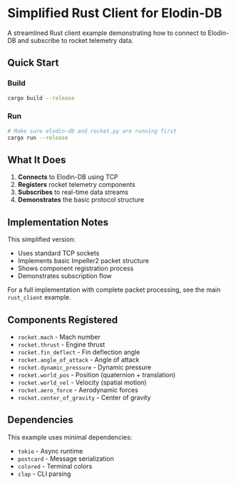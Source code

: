 # Simplified Rust Client for Elodin-DB

A streamlined Rust client example demonstrating how to connect to Elodin-DB and subscribe to rocket telemetry data.

## Quick Start

### Build
```bash
cargo build --release
```

### Run
```bash
# Make sure elodin-db and rocket.py are running first
cargo run --release
```

## What It Does

1. **Connects** to Elodin-DB using TCP
2. **Registers** rocket telemetry components
3. **Subscribes** to real-time data streams
4. **Demonstrates** the basic protocol structure

## Implementation Notes

This simplified version:
- Uses standard TCP sockets
- Implements basic Impeller2 packet structure
- Shows component registration process
- Demonstrates subscription flow

For a full implementation with complete packet processing, see the main `rust_client` example.

## Components Registered

- `rocket.mach` - Mach number
- `rocket.thrust` - Engine thrust
- `rocket.fin_deflect` - Fin deflection angle
- `rocket.angle_of_attack` - Angle of attack
- `rocket.dynamic_pressure` - Dynamic pressure
- `rocket.world_pos` - Position (quaternion + translation)
- `rocket.world_vel` - Velocity (spatial motion)
- `rocket.aero_force` - Aerodynamic forces  
- `rocket.center_of_gravity` - Center of gravity

## Dependencies

This example uses minimal dependencies:
- `tokio` - Async runtime
- `postcard` - Message serialization
- `colored` - Terminal colors
- `clap` - CLI parsing
